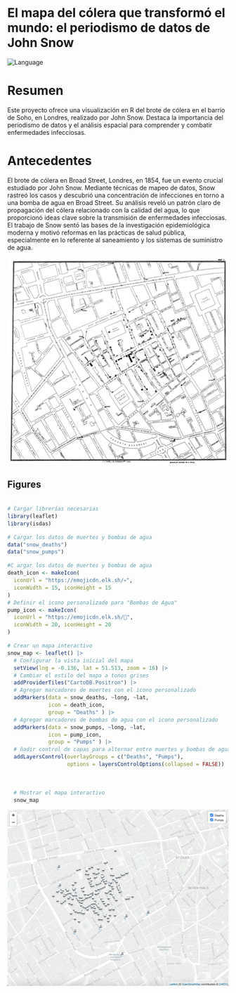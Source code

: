 # El mapa del cólera que transformó el mundo: el periodismo de datos de John Snow
  <img src="https://img.shields.io/badge/Language-R-blue" alt="Language">


# Resumen
Este proyecto ofrece una visualización en R del brote de cólera en el barrio de Soho, en Londres, realizado por John Snow. Destaca la importancia del periodismo de datos y el análisis espacial para comprender y combatir enfermedades infecciosas.

# Antecedentes
El brote de cólera en Broad Street, Londres, en 1854, fue un evento crucial estudiado por John Snow. Mediante técnicas de mapeo de datos, Snow rastreó los casos y descubrió una concentración de infecciones en torno a una bomba de agua en Broad Street. Su análisis reveló un patrón claro de propagación del cólera relacionado con la calidad del agua, lo que proporcionó ideas clave sobre la transmisión de enfermedades infecciosas. El trabajo de Snow sentó las bases de la investigación epidemiológica moderna y motivó reformas en las prácticas de salud pública, especialmente en lo referente al saneamiento y los sistemas de suministro de agua.

![](Snow-cholera-map.jpg)



## Figures

``` r

# Cargar librerías necesarias
library(leaflet)
library(isdas)
```
``` r
# Cargar los datos de muertes y bombas de agua
data("snow_deaths")
data("snow_pumps")
```
``` r
#C argar los datos de muertes y bombas de agua
death_icon <- makeIcon(
  iconUrl = "https://emojicdn.elk.sh/💀",
  iconWidth = 15, iconHeight = 15
)
# Definir el icono personalizado para "Bombas de Agua"
pump_icon <- makeIcon(
  iconUrl = "https://emojicdn.elk.sh/🚰",
  iconWidth = 20, iconHeight = 20
)
```
``` r
# Crear un mapa interactivo
snow_map <- leaflet() |>
  # Configurar la vista inicial del mapa
  setView(lng = -0.136, lat = 51.513, zoom = 16) |>
  # Cambiar el estilo del mapa a tonos grises
  addProviderTiles("CartoDB.Positron") |>
  # Agregar marcadores de muertes con el icono personalizado
  addMarkers(data = snow_deaths, ~long, ~lat,
             icon = death_icon,
             group = "Deaths" ) |>
  # Agregar marcadores de bombas de agua con el icono personalizado
  addMarkers(data = snow_pumps, ~long, ~lat,
             icon = pump_icon,
             group = "Pumps" ) |>
  # ñadir control de capas para alternar entre muertes y bombas de agua
  addLayersControl(overlayGroups = c("Deaths", "Pumps"),
                   options = layersControlOptions(collapsed = FALSE))
```
``` r


  # Mostrar el mapa interactivo
  snow_map
```

![](Interactive_map.png)
